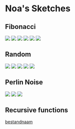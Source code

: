 # Noa's Sketches

## Fibonacci
![](Noa/fibonacci.png)
![](Noa/fibonacci1.png)
![](Noa/fibonacci2.png)
![](Noa/fibonacci3.png)
![](Noa/fibonacci4.png)
![](Noa/fibonacci5.png)

## Random
![](Noa/random1.png)
![](Noa/random2.png)
![](Noa/random3.png)
![](Noa/Random4.png)
![](Noa/random5.png)

## Perlin Noise
![](Noa/perlinnoise.png)
![](Noa/perlinnoise2.png)
![](Noa/perlinnoise3.png)



## Recursive functions
            
[bestandnaam](Noa/bestandsnaam)